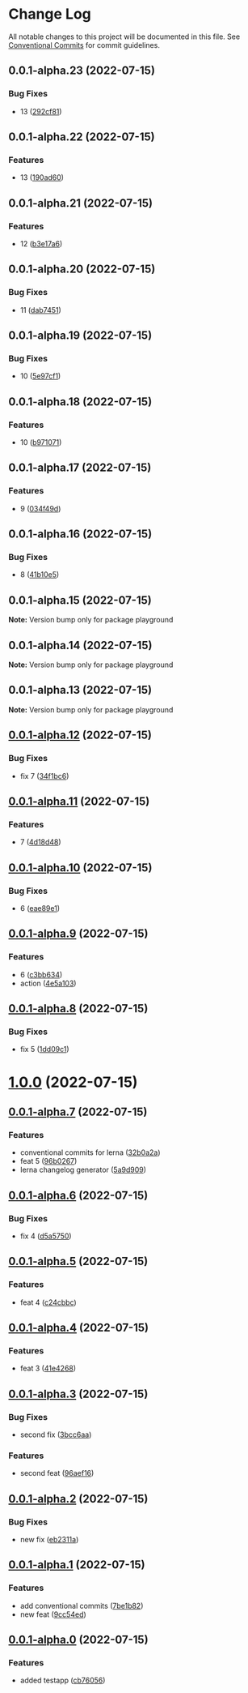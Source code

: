 # Change Log

All notable changes to this project will be documented in this file.
See [Conventional Commits](https://conventionalcommits.org) for commit guidelines.

## 0.0.1-alpha.23 (2022-07-15)


### Bug Fixes

* 13 ([292cf81](https://github.com/Kedyn/playground/commit/292cf81b8fb6ff6f9249d0457b7826e651b6f232))



## 0.0.1-alpha.22 (2022-07-15)


### Features

* 13 ([190ad60](https://github.com/Kedyn/playground/commit/190ad6003ab08311f99bf27ff4d7f522b89770cd))



## 0.0.1-alpha.21 (2022-07-15)


### Features

* 12 ([b3e17a6](https://github.com/Kedyn/playground/commit/b3e17a66d9bf0381cf7c66b4e496ff10e156409c))



## 0.0.1-alpha.20 (2022-07-15)


### Bug Fixes

* 11 ([dab7451](https://github.com/Kedyn/playground/commit/dab745141e81b07dfa4bbbf3df81e42e64666cc7))



## 0.0.1-alpha.19 (2022-07-15)


### Bug Fixes

* 10 ([5e97cf1](https://github.com/Kedyn/playground/commit/5e97cf1e71420ad460e824ad7159943efd9ba050))



## 0.0.1-alpha.18 (2022-07-15)


### Features

* 10 ([b971071](https://github.com/Kedyn/playground/commit/b971071ad586b2f1f09fc833085a6ea0780a92d9))



## 0.0.1-alpha.17 (2022-07-15)


### Features

* 9 ([034f49d](https://github.com/Kedyn/playground/commit/034f49df2dca04677e1308c2109e9f50fd24aa79))



## 0.0.1-alpha.16 (2022-07-15)


### Bug Fixes

* 8 ([41b10e5](https://github.com/Kedyn/playground/commit/41b10e5965da53eaf481dc9e93b3eb82f9e0323b))



## 0.0.1-alpha.15 (2022-07-15)

**Note:** Version bump only for package playground





## 0.0.1-alpha.14 (2022-07-15)

**Note:** Version bump only for package playground





## 0.0.1-alpha.13 (2022-07-15)

**Note:** Version bump only for package playground





## [0.0.1-alpha.12](https://github.com/Kedyn/playground/compare/v0.0.1-alpha.11...v0.0.1-alpha.12) (2022-07-15)


### Bug Fixes

* fix 7 ([34f1bc6](https://github.com/Kedyn/playground/commit/34f1bc612e9b2dd52ed95ae96cc0bb4dbb554de4))



## [0.0.1-alpha.11](https://github.com/Kedyn/playground/compare/v0.0.1-alpha.10...v0.0.1-alpha.11) (2022-07-15)


### Features

* 7 ([4d18d48](https://github.com/Kedyn/playground/commit/4d18d48f3f6315898fa7ab3e431b7cee70fc5715))



## [0.0.1-alpha.10](https://github.com/Kedyn/playground/compare/v0.0.1-alpha.9...v0.0.1-alpha.10) (2022-07-15)


### Bug Fixes

* 6 ([eae89e1](https://github.com/Kedyn/playground/commit/eae89e1a2422df6ad6858972962c57d35b4ce182))



## [0.0.1-alpha.9](https://github.com/Kedyn/playground/compare/v0.0.1-alpha.8...v0.0.1-alpha.9) (2022-07-15)


### Features

* 6 ([c3bb634](https://github.com/Kedyn/playground/commit/c3bb63455ecf7a558acdaf763b0000d78ca5dd75))
* action ([4e5a103](https://github.com/Kedyn/playground/commit/4e5a103a35914ede7a471b8a001ee2134d84fed4))



## [0.0.1-alpha.8](https://github.com/Kedyn/playground/compare/v0.0.1-alpha.7...v0.0.1-alpha.8) (2022-07-15)


### Bug Fixes

* fix 5 ([1dd09c1](https://github.com/Kedyn/playground/commit/1dd09c15c66ec59c65cb9fab9d21247a4fe9db3a))



# [1.0.0](https://github.com/Kedyn/playground/compare/v0.0.1-alpha.7...v1.0.0) (2022-07-15)



## [0.0.1-alpha.7](https://github.com/Kedyn/playground/compare/v0.0.1-alpha.6...v0.0.1-alpha.7) (2022-07-15)


### Features

* conventional commits for lerna ([32b0a2a](https://github.com/Kedyn/playground/commit/32b0a2a9d1b16fcb3e030657ea8e3003613541f2))
* feat 5 ([96b0267](https://github.com/Kedyn/playground/commit/96b02678a5fdd3c814bb6a651d5966944093d397))
* lerna changelog generator ([5a9d909](https://github.com/Kedyn/playground/commit/5a9d909265fd02af0a16aca4f98f00301a94ae8c))



## [0.0.1-alpha.6](https://github.com/Kedyn/playground/compare/v0.0.1-alpha.5...v0.0.1-alpha.6) (2022-07-15)


### Bug Fixes

* fix 4 ([d5a5750](https://github.com/Kedyn/playground/commit/d5a5750fb20fc046c658ee7a92cdcff222636143))



## [0.0.1-alpha.5](https://github.com/Kedyn/playground/compare/v0.0.1-alpha.4...v0.0.1-alpha.5) (2022-07-15)


### Features

* feat 4 ([c24cbbc](https://github.com/Kedyn/playground/commit/c24cbbc7e992627a279648798b50e5bf6c030358))



## [0.0.1-alpha.4](https://github.com/Kedyn/playground/compare/v0.0.1-alpha.3...v0.0.1-alpha.4) (2022-07-15)


### Features

* feat 3 ([41e4268](https://github.com/Kedyn/playground/commit/41e42681890c827fb90e402b4098642b4951d4e9))



## [0.0.1-alpha.3](https://github.com/Kedyn/playground/compare/v0.0.1-alpha.2...v0.0.1-alpha.3) (2022-07-15)


### Bug Fixes

* second fix ([3bcc6aa](https://github.com/Kedyn/playground/commit/3bcc6aa1d44e405b53db7780782b3d7087dc2a4c))


### Features

* second feat ([96aef16](https://github.com/Kedyn/playground/commit/96aef16cce03cf488e8639a4c0320399fbb84543))



## [0.0.1-alpha.2](https://github.com/Kedyn/playground/compare/v0.0.1-alpha.1...v0.0.1-alpha.2) (2022-07-15)


### Bug Fixes

* new fix ([eb2311a](https://github.com/Kedyn/playground/commit/eb2311a70dcb3f7555663ae85094c23b973bb3e4))



## [0.0.1-alpha.1](https://github.com/Kedyn/playground/compare/v0.0.1-alpha.0...v0.0.1-alpha.1) (2022-07-15)


### Features

* add conventional commits ([7be1b82](https://github.com/Kedyn/playground/commit/7be1b82ddabea319fc1d26c8898f4d04fa382fb8))
* new feat ([9cc54ed](https://github.com/Kedyn/playground/commit/9cc54ed18a71c97ed6298bbcea65bbffc1981064))



## [0.0.1-alpha.0](https://github.com/Kedyn/playground/compare/cb7605697d99cf43d747340b14b00f4303846059...v0.0.1-alpha.0) (2022-07-15)


### Features

* added testapp ([cb76056](https://github.com/Kedyn/playground/commit/cb7605697d99cf43d747340b14b00f4303846059))
